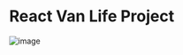 # React Van Life Project
![image](https://github.com/user-attachments/assets/b64bb5fb-1d20-4eec-994f-af4ff28c7a5c)
